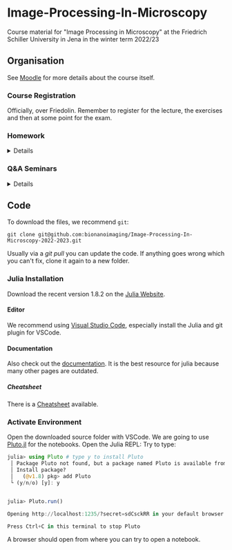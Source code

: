 # Image-Processing-In-Microscopy
Course material for "Image Processing in Microscopy" at the Friedrich Schiller University in Jena in the winter term 2022/23

## Organisation
See [Moodle](https://moodle.uni-jena.de/course/view.php?id=32267) for more details about the course itself.

### Course Registration
Officially, over Friedolin. Remember to register for the lecture, the exercises and then at some point for the exam.

### Homework
<details>
    <summary>Details</summary>
    
* 21.10.22: Homework 01 about adding and removing Noise (more will follow later in this course)
    * [HW01.jl](HW01.jl)
    
</details>

### Q&A Seminars
<details>
    <summary>Details</summary>

    
</details>


## Code
To download the files, we recommend `git`:
```
git clone git@github.com:bionanoimaging/Image-Processing-In-Microscopy-2022-2023.git
```
Usually via a _git pull_ you can update the code. If anything goes wrong which you can't fix, clone it again to a new folder.


### Julia Installation
Download the recent version 1.8.2 on the [Julia Website](https://julialang.org/downloads/).

#### Editor
We recommend using [Visual Studio Code](https://www.julia-vscode.org/), especially install the Julia and git plugin for VSCode.

#### Documentation 
Also check out the [documentation](https://docs.julialang.org/en/v1/manual/performance-tips/). It is the best resource for julia because many other pages are outdated.

##### Cheatsheet
There is a [Cheatsheet](https://juliadocs.github.io/Julia-Cheat-Sheet/) available.

### Activate Environment
Open the downloaded source folder with VSCode.
We are going to use [Pluto.jl](https://github.com/fonsp/Pluto.jl) for the notebooks.
Open the Julia REPL:
Try to type:
```julia
julia> using Pluto # type y to install Pluto
 │ Package Pluto not found, but a package named Pluto is available from a registry. 
 │ Install package?
 │   (@v1.8) pkg> add Pluto 
 └ (y/n/o) [y]: y


julia> Pluto.run()

Opening http://localhost:1235/?secret=sdCsckRR in your default browser... ~ have fun!

Press Ctrl+C in this terminal to stop Pluto
```

A browser should open from where you can try to open a notebook.
